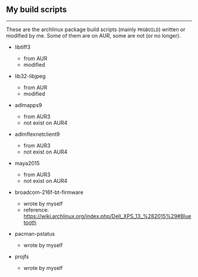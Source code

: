 ## My build scripts ##
  - - -

These are the archlinux package build scripts (mainly `PKGBUILD`) written or modified by me.
Some of them are on AUR, some are not (or no longer).

* libtiff3
  * from AUR
  * modified

* lib32-libjpeg
  * from AUR
  * modified

* adlmapps9
  * from AUR3
  * not exist on AUR4

* adlmflexnetclient9
  * from AUR3
  * not exist on AUR4

* maya2015
  * from AUR3
  * not exist on AUR4

* broadcom-216f-bt-firmware
  * wrote by myself
  * reference: https://wiki.archlinux.org/index.php/Dell_XPS_13_%282015%29#Bluetooth

* pacman-pstatus
  * wrote by myself

* projfs
  * wrote by myself

